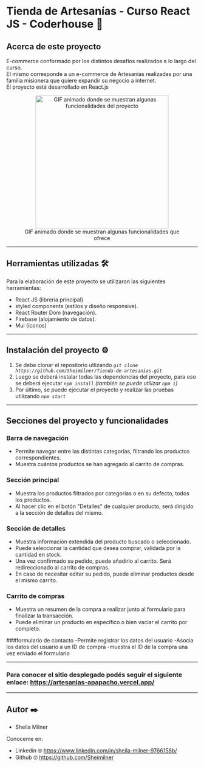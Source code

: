 # Tienda de Artesanías - Curso React JS - Coderhouse 🚀

## Acerca de este proyecto 

E-commerce conformado por los distintos desafíos realizados a lo largo del curso. <br>
El mismo corresponde a un e-commerce de Artesanías realizadas por una familia misionera que quiere expandir su negocio a internet. <br>
El proyecto está desarrollado en React.js

<figure style="text-align: center">
   <img 
    alt="GIF animado donde se muestran algunas funcionalidades del proyecto"
    with="350" 
    height="350" 
    src="https://media.giphy.com/media/kCwwMi4P3di8Pz31Cp/giphy.gif" 
  />
  <figcaption>GIF animado donde se muestran algunas funcionalidades que ofrece</figcaption>
</figure>

<hr>

## Herramientas utilizadas 🛠️

Para la elaboración de este proyecto se utilizaron las siguientes herramientas:

- React JS (librería principal)
- styled components (estilos y diseño responsive).
- React Router Dom (navegación).
- Firebase (alojamiento de datos).
- Mui (íconos)

<hr>

## Instalación del proyecto ⚙️

1. Se debe clonar el repositorio utlizando _`git clone https://github.com/Sheimilner/Tienda-de-artesanias.git`_
2. Luego se deberá instalar todas las dependencias del proyecto, para eso se deberá ejecutar
   _`npm install` (también se puede utilizar `npm i`)_
3. Por último, se puede ejecutar el proyecto y realizar las pruebas utilizando _`npm start`_


<hr>

## Secciones del proyecto y funcionalidades

### Barra de navegación

- Permite navegar entre las distintas categorías, filtrando los productos correspondientes.
- Muestra cuántos productos se han agregado al carrito de compras.

### Sección principal

- Muestra los productos filtrados por categorías o en su defecto, todos los productos.
- Al hacer clic en el botón "Detalles" de cualquier producto, será dirigido a la sección de detalles del mismo.

### Sección de detalles

- Muestra información extendida del producto buscado o seleccionado.
- Puede seleccionar la cantidad que desea comprar, validada por la cantidad en stock.
- Una vez confirmado su pedido, puede añadirlo al carrito. Será redireccionado al carrito de compras.
- En caso de necesitar editar su pedido, puede eliminar productos desde el mismo carrito.

### Carrito de compras

- Muestra un resumen de la compra a realizar junto al formulario para finalizar la transacción.
- Puede eliminar un producto en específico o bien vaciar el carrito por completo.

###formulario de contacto
-Permite registrar los datos del usuario
-Asocia los datos del usuario a un ID de compra
-muestra el ID de la compra una vez enviado el formulario

<hr>

### Para conocer el sitio desplegado podés seguir el siguiente enlace: https://artesanias-apapacho.vercel.app/

<hr>

## Autor ✒️

* Sheila Milner 

Conoceme en:
* Linkedin 🤓 https://www.linkedin.com/in/sheila-milner-9766158b/
* Github 🤓  https://github.com/Sheimilner
